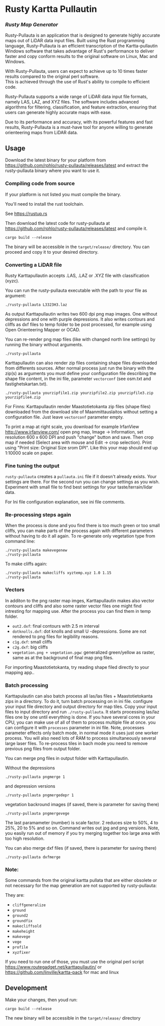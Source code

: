 # Rusty Kartta Pullautin
### ***Rusty Map Generator***

Rusty-Pullauta is an application that is designed to generate highly accurate maps out of LiDAR data input files. Built using the Rust programming language, Rusty-Pullauta is an efficient transcription of the Kartta-pullautin Windows software that takes advantage of Rust's performance to deliver faster and copy conform results to the original software on Linux, Mac and Windows.

With Rusty-Pullauta, users can expect to achieve up to 10 times faster results compared to the original perl software.  
This is achieved through the use of Rust's ability to compile to efficient code.

Rusty-Pullauta supports a wide range of LiDAR data input file formats, namely LAS, LAZ, and XYZ files. The software includes advanced algorithms for filtering, classification, and feature extraction, ensuring that users can generate highly accurate maps with ease.

Due to its performance and accuracy, with its powerful features and fast results, Rusty-Pullauta is a must-have tool for anyone willing to generate orienteering maps from LiDAR data.

## Usage

Download the latest binary for your platform from https://github.com/rphlo/rusty-pullauta/releases/latest and extract the rusty-pullauta binary where you want to use it.

### Compiling code from source

If your platform is not listed you must compile the binary.

You'll need to install the rust toolchain.

See https://rustup.rs  

Then download the latest code for rusty-pullauta at https://github.com/rphlo/rusty-pullauta/releases/latest and compile it.

    cargo build --release

The binary will be accessible in the `target/release/` directory. You can proceed and copy it to your desired directory.

### Converting a LiDAR file

Rusty Karttapullautin accepts .LAS, .LAZ or .XYZ file with classification (xyzc).

You can run the rusty-pullauta executable with the path to your file as argument:  
    
    ./rusty-pullauta L3323H3.laz

As output Karttapullautin writes two 600 dpi png map images. One without depressions and one with purple depressions. It also writes contours and cliffs as dxf files to temp folder to be post processed, for example using Open Orienteering Mapper or OCAD.

You can re-render png map files (like with changed north line settings) by running the binary without arguments.  
    
    ./rusty-pullauta

Karttapullautin can also render zip files containing shape files downloaded from differents sources. After normal process just run the binary with the zip(s) as arguments you must define your configuration file describing the shape file content, in the ini file, parameter `vectorconf` (see osm.txt and fastighetskartan.txt).

    ./rusty-pullauta yourzipfile1.zip yourzipfile2.zip yourzipfile3.zip yourzipfile4.zip

For Finns: Karttapullautin render Maastotietokanta zip files (shape files) downloaded from the download site of Maanmittauslaitos without setting a configuration file. Just leave `vectorconf` parameter empty.

To print a map at right scale, you download for example IrfanView http://www.irfanview.com/ open png map, Image -> Information, set resolution 600 x 600 DPI and push "change" button and save.  Then crop map if needed (Select area with mouse and Edit -> crop selection). Print using "Print size: Original Size srom DPI". Like this your map should end up 1:10000 scale on paper.

### Fine tuning the output

`rusty-pullauta` creates a `pullauta.ini` file if it doesn't already exists. Your settings are there. For the second run you can change settings as you wish. Experiment with small file to find best settings for your taste/terrain/lidar data.

For Ini file configuration explanation, see ini file comments.

### Re-processing steps again

When the process is done and you find there is too much green or too small cliffs, you can make parts of the process again with different parameters without having to do it all again. To re-generate only vegetation type from command line:

    ./rusty-pullauta makevegenew
    ./rusty-pullauta 

To make cliffs again:

    ./rusty-pullauta makecliffs xyztemp.xyz 1.0 1.15
    ./rusty-pullauta

### Vectors

In additon to the png raster map imges, Karttapullautin makes also vector contours and cliffs and also some raster vector files one might find intresting for mapping use. After the process you can find them in temp folder.

- `out2.dxf`: final contours with 2.5 m interval
- `dotknolls.dxf`: dot knolls and small U -depressions. Some are not rendered to png files for legibility reasons.
- `c1g.dxf`: small cliffs
- `c2g.dxf`: big cliffs
- `vegetation.png + vegetation.pgw`: generalized green/yellow as raster, same as at the background of final map png files.

For importing Maastotietokanta, try reading shape filed directly to your mapping app..

### Batch processing

Karttapulautin can also batch process all las/las files + Maastotietokanta zips in a directory. To do it, turn batch processing on in ini file. configure your input file directory and output directory for map tiles. Copy your input files to input directory and run `./rusty-pullauta`. It starts processing las/laz files one by one until everything is done. If you have several cores 
in your CPU, you can make use of all of them to process multiple file at once. you can configure it with `processes` parameter in ini file. Note, processes parameter effects only batch mode, in normal mode it uses just one worker process. You will also need lots of RAM to process simultaneously several large laser files. To re-process tiles in bach mode you need to remove previous png files from output folder.

You can merge png files in output folder with Karttapullautin.

Without the depressions

    ./rusty-pullauta pngmerge 1

and depression versions

    ./rusty-pullauta pngmergedepr 1

vegetation backround images (if saved, there is parameter for saving there)

    ./rusty-pullauta pngmergevege


The last paramameter (number) is scale factor. 2 reduces size to 50%, 4 to 25%, 20 to 5% and so on. Command writes out jpg and png versions. 
Note, you easily run out of memory if you try merging together too large area with too high resolution.

You can also merge dxf files (if saved, there is parameter for saving there)

    ./rusty-pullauta dxfmerge

### Note:

Some commands from the original kartta pullata that are either obsolete or not necessary for the map generation are not supported by rusty-pullauta:  

They are:
  - `cliffgeneralize`
  - `ground`
  - `ground2`
  - `groundfix`
  - `makecliffsold`
  - `makeheight`
  - `makevege`
  - `vege`
  - `profile`
  - `xyzfixer`

If you need to run one of those, you must use the original perl script https://www.routegadget.net/karttapullautin/ or https://github.com/linville/kartta-pack for mac and linux

## Development

Make your changes, then youd run:

    cargo build --release

The new binary will be accessible in the `target/release/` directory
